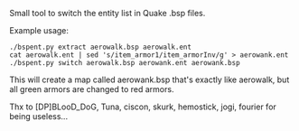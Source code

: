 Small tool to switch the entity list in Quake .bsp files.

Example usage:
```
./bspent.py extract aerowalk.bsp aerowalk.ent
cat aerowalk.ent | sed 's/item_armor1/item_armorInv/g' > aerowank.ent
./bspent.py switch aerowalk.bsp aerowank.ent aerowank.bsp
```

This will create a map called aerowank.bsp that's exactly like aerowalk,
but all green armors are changed to red armors.


Thx to [DP]BLooD_DoG, Tuna, ciscon, skurk, hemostick, jogi, fourier for being useless...
